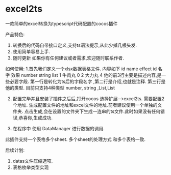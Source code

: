# excel2ts
一款简单的excel转换为typescript代码配置的cocos插件

产品特色:
1. 转换后的代码自带接口定义,支持ts语法提示,从此少掉几根头发.
2. 使用简单容易上手.
3. 随时更新
如果你有任何建议或者需求,欢迎随时联系作者.

如何使用:
1.首先我们定义一个xlsx数据表格文件. 内容如下
id	    name	   effect
id	    名字	   效果
number	string	 list<number>
1	      牛肉丸	   0
2	      大力丸	   4
他的前3行主要是描述内容,是一些必要字段.  第一行是转化为ts后的字段名字 ,第二行是介绍,也就是注释. 第三行是他的类型.
目前只支持4种类型  number, string ,List<number>,List<string>

2. 配置完毕并且安装了插件之后后,打开cocos 选择扩展-->excel2ts. 需要配置2个地址. 生成配置文件的地址和excel文件的地址.前者建议使用一个单独的文件夹.
点击生成,会在设置的文件夹下生成一连串的ts文件.此时如果没有任何错误,恭喜你,生成成功.

3. 在程序中 使用 DataManager 进行数据的调用.

此插件支持一个表格多个sheet. 多个sheet的处理方式 和多个表格一致.

后续计划:
1. datas文件压缩选项.
2. 表格枚举类型实现



